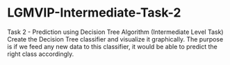 # LGMVIP-Intermediate-Task-2
Task 2 - Prediction using Decision Tree Algorithm (Intermediate Level Task)
Create the Decision Tree classifier and visualize it graphically. The purpose is if we feed any new data to this classifier, it would be able to predict the right class accordingly.
